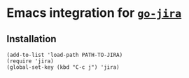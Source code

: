 # Emacs integration for [`go-jira`](https://github.com/Netflix-Skunkworks/go-jira)

## Installation

    (add-to-list 'load-path PATH-TO-JIRA)
    (require 'jira)
    (global-set-key (kbd "C-c j") 'jira)
